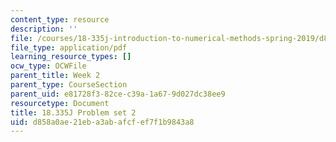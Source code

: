 ```yaml
---
content_type: resource
description: ''
file: /courses/18-335j-introduction-to-numerical-methods-spring-2019/d858a0ae21eba3abafcfef7f1b9843a8_MIT18_335JS19_pset2.pdf
file_type: application/pdf
learning_resource_types: []
ocw_type: OCWFile
parent_title: Week 2
parent_type: CourseSection
parent_uid: e81728f3-82ce-c39a-1a67-9d027dc38ee9
resourcetype: Document
title: 18.335J Problem set 2
uid: d858a0ae-21eb-a3ab-afcf-ef7f1b9843a8
---
```


